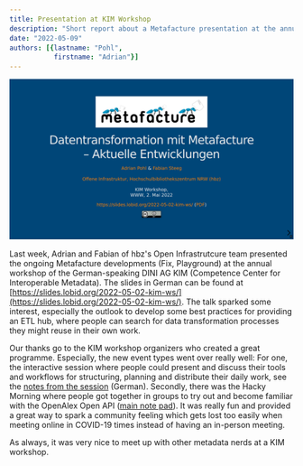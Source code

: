 ```yaml
---
title: Presentation at KIM Workshop
description: "Short report about a Metafacture presentation at the annual workshop of KIM (Competence Center for Interoperable Metadata)"
date: "2022-05-09"
authors: [{lastname: "Pohl",
           firstname: "Adrian"}]
---
```


![Screenshot of the first presentation slide](./first-slide.png)

Last week, Adrian and Fabian of hbz's Open Infrastrutcure team presented the ongoing Metafacture developments (Fix, Playground) at the annual workshop of the German-speaking DINI AG KIM (Competence Center for Interoperable Metadata). The slides in German can be found at [https://slides.lobid.org/2022-05-02-kim-ws/](https://slides.lobid.org/2022-05-02-kim-ws/). The talk sparked some interest, especially the outlook to develop some best practices for providing an ETL hub, where people can search for data transformation processes they might reuse in their own work.

Our thanks go to the KIM workshop organizers who created a great programme. Especially, the new event types went over really well: For one, the interactive session where people could present and discuss their tools and workflows for structuring, planning and distribute their daily work, see the [notes from the session](https://pad.gwdg.de/s/p-ZKuYh_D) (German). Secondly, there was the Hacky Morning where people got together in groups to try out and become familiar with the OpenAlex Open API ([main note pad](https://pad.gwdg.de/s/10A5KGGCI)). It was really fun and provided a great way to spark a community feeling which gets lost too easily when meeting online in COVID-19 times instead of having an in-person meeting. 

As always, it was very nice to meet up with other metadata nerds at a KIM workshop.